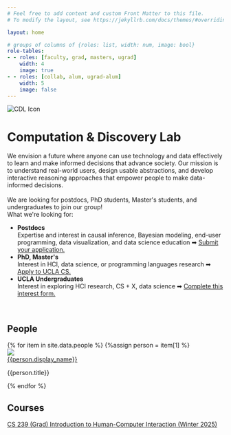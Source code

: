 ```yaml
---
# Feel free to add content and custom Front Matter to this file.
# To modify the layout, see https://jekyllrb.com/docs/themes/#overriding-theme-defaults

layout: home

# groups of columns of {roles: list, width: num, image: bool}
role-tables:
- - roles: [faculty, grad, masters, ugrad]
    width: 4
    image: true
- - roles: [collab, alum, ugrad-alum]
    width: 5
    image: false
---
```

<!-- <link rel="stylesheet" href="https://cdn.jsdelivr.net/npm/bootstrap@4.2.1/dist/css/bootstrap.min.css" integrity="sha384-GJzZqFGwb1QTTN6wy59ffF1BuGJpLSa9DkKMp0DgiMDm4iYMj70gZWKYbI706tWS" crossorigin="anonymous"> -->
<style type="text/css" media="screen">



  /* ul {
    margin: 0;
  } */
  
  /* body {
      font-family: 
  } */
</style>

<link rel="icon" href="{{ site.url }}/favicon.ico" type="image/x-icon">

<div class="headline-with-icon">
  <img src="{{site.url}}/assets/images/cdl-icon.png" alt="CDL Icon">
  <h1>Computation & Discovery Lab</h1>
</div>


<div class="mission">
We envision a future where anyone can use technology and data effectively to learn and make informed decisions that advance society.
Our mission is to understand real-world users, design usable abstractions, and develop interactive reasoning approaches that empower people to make data-informed decisions.
</div>
<br>
<div class="news">
    We are looking for postdocs, PhD students, Master's students, and undergraduates to join our group!
    <br>
    What we're looking for: 
     <ul>
        <li style="font-weight:bold">Postdocs</li> Expertise and interest in causal inference, Bayesian modeling, end-user programming, data visualization, and data science education ➡ <a href="https://docs.google.com/document/d/12J8GMA8MFmMvgR96Y-xfYTJl-DycgnHlzyE0PjP8fL0/">Submit your application.</a>
        <li style="font-weight:bold">PhD, Master's</li> Interest in HCI, data science, or programming languages research ➡ <a href="https://grad.ucla.edu/admissions/admission-application-for-graduate-admission/">Apply to UCLA CS.</a> 
        <li style="font-weight:bold">UCLA Undergraduates</li> Interest in exploring HCI research, CS + X, data science ➡ <a href="https://forms.gle/K1bGJx1DScpt3cy88">Complete this interest form.</a>
    </ul> 
</div>

<br>

## People

<!-- <p>{{site.data.people}}</p> -->
<!-- {% for role-table in page.role-tables %}
  <p>{{role-table}}</p>
  {% for role in role-table.roles %}
    <p>{{role}}</p>
    <p>{{role-table.roles}}</p>
  {% endfor %}
{% endfor %} -->
<div class="container-fluid">
<div class="photo-row">
  {% for item in site.data.people %}
      {%assign person = item[1] %}
      <div class="photo-item" stlye="height:200px; width:200px; overflow: hidden;">
        <img src="{{person.image}}"/>
        <div class="photo-info">
          <a class="photo-name" href="{{person.website}}">{{person.display_name}}</a>
          <p class="photo-title">{{person.title}}</p>
          <!-- <p class="photo-title">{{person.interests}}</p> -->
        </div>
      </div>
  {% endfor %}
</div>
</div>

## Courses
<a href="https://docs.google.com/document/d/11U6mRCJ223FE_ajKWiLYuXw5qHYmw4_5WZINPUmrSRk/edit?tab=t.0#heading=h.uvv6b2s0nzj">CS 239 (Grad) Introduction to Human-Computer Interaction (Winter 2025)</a>